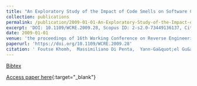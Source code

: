 ```yaml
---
title: "An Exploratory Study of the Impact of Code Smells on Software Change-proneness"
collection: publications
permalink: /publication/2009-01-01-An-Exploratory-Study-of-the-Impact-of-Code-Smells-on-Software-Change-proneness
excerpt: 'DOI: 10.1109/WCRE.2009.28, Scopus ID: 2-s2.0-73449136137, Cited by: 136'
date: 2009-01-01
venue: 'the proceedings of 16th Working Conference on Reverse Engineering, WCRE 2009, 13-16 October 2009, Lille, France'
paperurl: 'https://doi.org/10.1109/WCRE.2009.28'
citation: ' Foutse Khomh,  Massimiliano Di Penta,  Yann-Ga&quot;el Gu&apos;eh&apos;eneuc, &quot;An Exploratory Study of the Impact of Code Smells on Software Change-proneness.&quot; the proceedings of 16th Working Conference on Reverse Engineering, WCRE 2009, 13-16 October 2009, Lille, France, 2009.'
---
```

[Bibtex](https://dblp.org/rec/bib/conf/wcre/KhomhPG99a)

[Access paper here](https://doi.org/10.1109/WCRE.2009.28){:target="_blank"}
